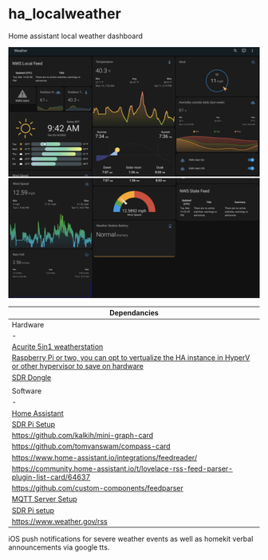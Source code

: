 # ha_localweather
Home assistant local weather dashboard

<img src="Dashboard Screenshot 1.png" alt="Dashboard">
<img src="Dashboard Screenshot 2.png" alt="Dashboard">

|Dependancies|
|-|
|Hardware|
|-|
|<a href="https://www.amazon.com/AcuRite-Wireless-Weather-Station-Monitoring/dp/B06XNPKKNZ/ref=sr_1_7?keywords=acurite+5in1+weather+station&qid=1678805983&sprefix=acurite+5i%2Caps%2C267&sr=8-7&ufe=app_do%3Aamzn1.fos.18ed3cb5-28d5-4975-8bc7-93deae8f9840">Acurite 5in1 weatherstation</a>|
|<a href="https://www.amazon.com/Raspberry-Model-2019-Quad-Bluetooth/dp/B07TD42S27/ref=sr_1_3?crid=1XTFUN1QN7TXM&keywords=raspberry+pi&qid=1678806232&sprefix=raspberry+p%2Caps%2C204&sr=8-3&ufe=app_do%3Aamzn1.fos.18ed3cb5-28d5-4975-8bc7-93deae8f9840)">Raspberry Pi or two, you can opt to vertualize the HA instance in HyperV or other hypervisor to save on hardware</a>|
|<a href="https://www.amazon.com/NooElec-NESDR-Mini-RTL2832-Antenna/dp/B00P2UOU72/ref=sr_1_4?keywords=sdr+dongle&qid=1678806167&sprefix=sdr%2Caps%2C263&sr=8-4">SDR Dongle</a>|
| |
|Software|
|-|
|<a href="https://www.home-assistant.io">Home Assistant</a>|
|<a href="https://github.com/dakotasnapshot/ha_localweather/tree/sdrpi"> SDR Pi Setup</a>
|https://github.com/kalkih/mini-graph-card|
|https://github.com/tomvanswam/compass-card|
|https://www.home-assistant.io/integrations/feedreader/|
|https://community.home-assistant.io/t/lovelace-rss-feed-parser-plugin-list-card/64637|
|https://github.com/custom-components/feedparser|
|<a href="https://youtu.be/dqTn-Gk4Qeo">MQTT Server Setup</a>|
|<a href="https://youtu.be/_COwsvkxyFA">SDR Pi setup</a>|
|https://www.weather.gov/rss|

iOS push notifications for severe weather events as well as homekit verbal announcements via google tts. 

